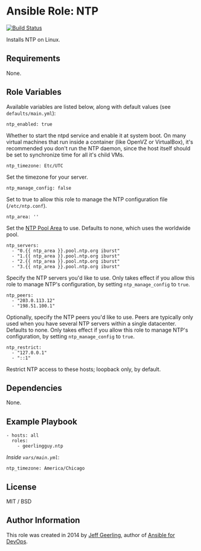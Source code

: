 # Ansible Role: NTP

[![Build Status](https://travis-ci.org/geerlingguy/ansible-role-ntp.svg?branch=master)](https://travis-ci.org/geerlingguy/ansible-role-ntp)

Installs NTP on Linux.

## Requirements

None.

## Role Variables

Available variables are listed below, along with default values (see `defaults/main.yml`):

    ntp_enabled: true

Whether to start the ntpd service and enable it at system boot. On many virtual machines that run inside a container (like OpenVZ or VirtualBox), it's recommended you don't run the NTP daemon, since the host itself should be set to synchronize time for all it's child VMs.

    ntp_timezone: Etc/UTC

Set the timezone for your server.

    ntp_manage_config: false

Set to true to allow this role to manage the NTP configuration file (`/etc/ntp.conf`).

    ntp_area: ''

Set the [NTP Pool Area](http://support.ntp.org/bin/view/Servers/NTPPoolServers) to use. Defaults to none, which uses the worldwide pool.

    ntp_servers:
      - "0.{{ ntp_area }}.pool.ntp.org iburst"
      - "1.{{ ntp_area }}.pool.ntp.org iburst"
      - "2.{{ ntp_area }}.pool.ntp.org iburst"
      - "3.{{ ntp_area }}.pool.ntp.org iburst"

Specify the NTP servers you'd like to use. Only takes effect if you allow this role to manage NTP's configuration, by setting `ntp_manage_config` to `true`.

    ntp_peers:
      - "203.0.113.12"
      - "198.51.100.1"

Optionally, specify the NTP peers you'd like to use. Peers are typically only used when you have several NTP servers within a single datacenter. Defaults to none. Only takes effect if you allow this role to manage NTP's configuration, by setting `ntp_manage_config` to `true`.

    ntp_restrict:
      - "127.0.0.1"
      - "::1"

Restrict NTP access to these hosts; loopback only, by default.

## Dependencies

None.

## Example Playbook

    - hosts: all
      roles:
        - geerlingguy.ntp

*Inside `vars/main.yml`*:

    ntp_timezone: America/Chicago

## License

MIT / BSD

## Author Information

This role was created in 2014 by [Jeff Geerling](http://www.jeffgeerling.com/), author of [Ansible for DevOps](https://www.ansiblefordevops.com/).

